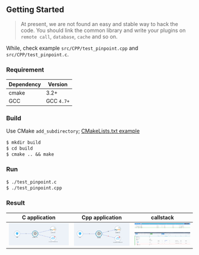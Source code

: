 ## Getting Started

>At present, we are not found an easy and stable way to hack the code. You should link the common library and write your plugins on `remote call`, `database`,  `cache` and so on.

While, check example `src/CPP/test_pinpoint.cpp` and `src/CPP/test_pinpoint.c`.
### Requirement

Dependency|Version
---|----
cmake| 3.2+
GCC| GCC `4.7+`

### Build

Use CMake `add_subdirectory`;
[CMakeLists.txt example](../../CMakeLists.txt)

```
$ mkdir build
$ cd build
$ cmake .. && make 
```
### Run

```
$ ./test_pinpoint.c
$ ./test_pinpoint.cpp
```

### Result

C application | Cpp application | callstack
-----|-----|----
![c](../images/c-test-name.png)|![cpp](../images/cpp-test-name.png)|![callstack](../images/c-cpp-callstack.png)






